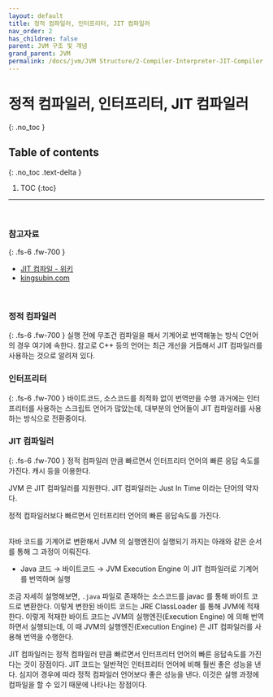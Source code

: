 ```yaml
---
layout: default
title: 정적 컴파일러, 인터프리터, JIT 컴파일러
nav_order: 2
has_children: false
parent: JVM 구조 및 개념
grand_parent: JVM
permalink: /docs/jvm/JVM Structure/2-Compiler-Interpreter-JIT-Compiler
---
```




# 정적 컴파일러, 인터프리터, JIT 컴파일러
{: .no_toc }

## Table of contents
{: .no_toc .text-delta }

1. TOC
{:toc}

---

<br>

### 참고자료
{: .fs-6 .fw-700 }

- [JIT 컴파일 - 위키](https://ko.wikipedia.org/wiki/JIT_%EC%BB%B4%ED%8C%8C%EC%9D%BC)
- [kingsubin.com](https://kingsubin.com/248?category=896578)

<br>


### 정적 컴파일러
{: .fs-6 .fw-700 }
실행 전에 무조건 컴파일을 해서 기계어로 번역해놓는 방식
C언어의 경우 여기에 속한다.
참고로 C++ 등의 언어는 최근 개선을 거듭해서 JIT 컴파일러를 사용하는 것으로 알려져 있다.
<br>

### 인터프리터
{: .fs-6 .fw-700 }
바이트코드, 소스코드를 최적화 없이 번역만을 수행
과거에는 인터프리터를 사용하는 스크립트 언어가 많았는데, 대부분의 언어들이 JIT 컴파일러를 사용하는 방식으로 전환중이다.
<br>

### JIT 컴파일러
{: .fs-6 .fw-700 }
정적 컴파일러 만큼 빠르면서 인터프리터 언어의 빠른 응답 속도를 가진다.
캐시 등을 이용한다.
<br>

JVM 은 JIT 컴파일러를 지원한다. JIT 컴파일러는 Just In Time 이라는 단어의 약자다.<br>

정적 컴파일러보다 빠르면서 인터프리터 언어의 빠른 응답속도를 가진다.<br>
 <br>

자바 코드를 기계어로 변환해서 JVM 의 실행엔진이 실행되기 까지는 아래와 같은 순서를 통해 그 과정이 이뤄진다.
- Java 코드 → 바이트코드 → JVM Execution Engine 이 JIT 컴파일러로 기계어를 번역하며 실행

조금 자세히 설명해보면, `.java` 파일로 존재하는 소스코드를 javac 를 통해 바이트 코드로 변환한다. 이렇게 변한된 바이트 코드는 JRE ClassLoader 를 통해 JVM에 적재한다. 이렇게 적재한 바이트 코드는 JVM의 실행엔진(Execution Engine) 에 의해 번역하면서 실행되는데, 이 때 JVM의 실행엔진(Execution Engine) 은 JIT 컴파일러를 사용해 번역을 수행한다.
 <br>

JIT 컴파일러는 정적 컴파일러 만큼 빠르면서 인터프리터 언어의 빠른 응답속도를 가진다는 것이 장점이다. JIT 코드는 일반적인 인터프리터 언어에 비해 훨씬 좋은 성능을 낸다. 심지어 경우에 따라 정적 컴파일러 언어보다 좋은 성능을 낸다. 이것은 실행 과정에 컴파일을 할 수 있기 때문에 나타나는 장점이다.<br>